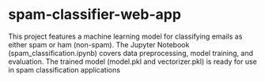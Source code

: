 # spam-classifier-web-app
This project features a machine learning model for classifying emails as either spam or ham (non-spam). The Jupyter Notebook (spam_classification.ipynb) covers data preprocessing, model training, and evaluation. The trained model (model.pkl and vectorizer.pkl) is ready for use in spam classification applications
